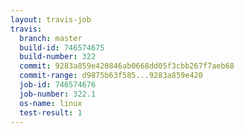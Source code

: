 ```yaml
---
layout: travis-job
travis:
  branch: master
  build-id: 746574675
  build-number: 322
  commit: 9283a859e420846ab0668dd05f3cbb267f7aeb68
  commit-range: d9875b63f585...9283a859e420
  job-id: 746574676
  job-number: 322.1
  os-name: linux
  test-result: 1
---
```


